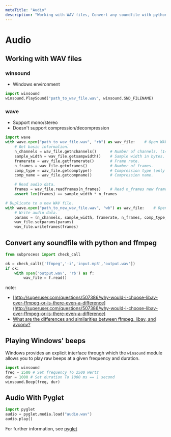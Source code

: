 ```yaml
---
metaTitle: "Audio"
description: "Working with WAV files, Convert any soundfile with python and ffmpeg, Playing Windows' beeps, Audio With Pyglet"
---
```


# Audio




## Working with WAV files


### winsound

- Windows environment

```py
import winsound
winsound.PlaySound("path_to_wav_file.wav", winsound.SND_FILENAME)

```

### wave

- Support mono/stereo
- Doesn't support compression/decompression

```py
import wave
with wave.open("path_to_wav_file.wav", "rb") as wav_file:    # Open WAV file in read-only mode.
    # Get basic information.
    n_channels = wav_file.getnchannels()      # Number of channels. (1=Mono, 2=Stereo).
    sample_width = wav_file.getsampwidth()    # Sample width in bytes.
    framerate = wav_file.getframerate()       # Frame rate.
    n_frames = wav_file.getnframes()          # Number of frames.
    comp_type = wav_file.getcomptype()        # Compression type (only supports "NONE").
    comp_name = wav_file.getcompname()        # Compression name.

    # Read audio data.
    frames = wav_file.readframes(n_frames)    # Read n_frames new frames.
    assert len(frames) == sample_width * n_frames

# Duplicate to a new WAV file.
with wave.open("path_to_new_wav_file.wav", "wb") as wav_file:    # Open WAV file in write-only mode.
    # Write audio data.
    params = (n_channels, sample_width, framerate, n_frames, comp_type, comp_name)
    wav_file.setparams(params)
    wav_file.writeframes(frames)

```



## Convert any soundfile with python and ffmpeg


```py
from subprocess import check_call

ok = check_call(['ffmpeg','-i','input.mp3','output.wav'])
if ok:
    with open('output.wav', 'rb') as f:
        wav_file = f.read()

```

note:

- [http://superuser.com/questions/507386/why-would-i-choose-libav-over-ffmpeg-or-is-there-even-a-difference](http://superuser.com/questions/507386/why-would-i-choose-libav-over-ffmpeg-or-is-there-even-a-difference)
- [What are the differences and similarities between ffmpeg, libav, and avconv?](http://stackoverflow.com/questions/9477115/what-are-the-differences-and-similarities-between-ffmpeg-libav-and-avconv)



## Playing Windows' beeps


Windows provides an explicit interface through which the `winsound` module allows you to play raw beeps at a given frequency and duration.

```py
import winsound
freq = 2500 # Set frequency To 2500 Hertz
dur = 1000 # Set duration To 1000 ms == 1 second
winsound.Beep(freq, dur)

```



## Audio With Pyglet


```py
import pyglet
audio = pyglet.media.load("audio.wav")
audio.play()

```

For further information, see [pyglet](https://pyglet.readthedocs.io/en/pyglet-1.2-maintenance/programming_guide/media.html)

